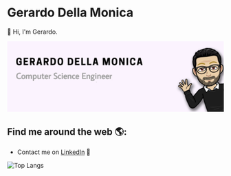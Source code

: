 # Gerardo Della Monica

👋 Hi, I'm Gerardo.

<img src="https://github.com/dellamonicagerardo/dellamonicagerardo/blob/main/GERARDODELLAMONICA.png?raw=true" alt="banner that says Gerardo Della Monica - software engineer.">


## Find me around the web 🌎:
- Contact me on <a href="https://it.linkedin.com/in/gerardo-della-monica-48b89812b">LinkedIn</a> 💼

![Top Langs](https://github-readme-stats.vercel.app/api/top-langs/?username=dellamonicagerardo&layout=compact)
